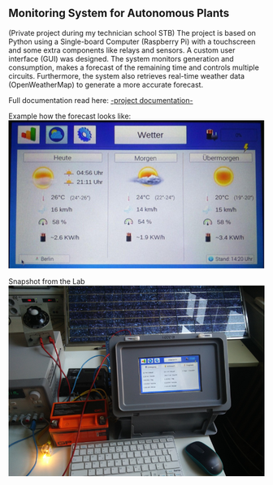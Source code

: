 <h2>Monitoring System for Autonomous Plants</h2>

(Private project during my technician school STB)
The project is based on Python using a Single-board Computer (Raspberry Pi) with a touchscreen and some
extra components like relays and sensors. A custom user interface (GUI) was designed. The system monitors
generation and consumption, makes a forecast of the remaining time and controls multiple circuits.
Furthermore, the system also retrieves real-time weather data (OpenWeatherMap) to generate a more accurate
forecast.

Full documentation read here: <a href="Projekt_dokumentation.pdf" target="_blank">-project documentation-</a>

Example how the forecast looks like:<br>
<img src="/data/Display1.png">

Snapshot from the Lab<br>
<img src="data/Labor1.png">


